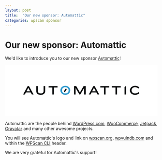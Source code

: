 ```yaml
---
layout: post
title:  "Our new sponsor: Automattic"
categories: wpscan sponsor
---
```


# Our new sponsor: Automattic

We'd like to introduce you to our new sponsor [Automattic](https://automattic.com/)!

![Automattic WPScan Sponsor](/assets/posts/automattic-sponsor/automattic-cmyk.png)

Automattic are the people behind [WordPress.com](https://wordpress.com/), [WooCommerce](https://woocommerce.com/), [Jetpack](https://jetpack.com/), [Gravatar](https://en.gravatar.com/) and many other awesome projects.

You will see Automattic's logo and link on [wpscan.org](https://wpscan.org/), [wpvulndb.com](https://wpvulndb.com/) and within the [WPScan CLI](https://github.com/wpscanteam/wpscan) header.

We are very grateful for Automattic's support!

